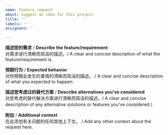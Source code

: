 ```yaml
---
name: Feature request
about: Suggest an idea for this project
title: ''
labels: ''
assignees: ''

---
```


**描述您的需求** / **Describe the feature/requirement**  
对需求进行清晰而简洁的描述。/ A clear and concise description of what the feature/requirement is.


**预期行为** / **Expected behavior**  
对你预期会发生的事情的清晰而简洁的描述。 / A clear and concise description of what you expected to happen.


**描述您考虑过的替代方案** / **Describe alternatives you've considered**  
对您考虑的替代解决方案进行清晰而简洁的描述。/ A clear and concise description of any alternative solutions or features you've considered.）


**附加** / **Additional context**  
在此添加有关问题的任何其他上下文。 / Add any other context about the request here.
